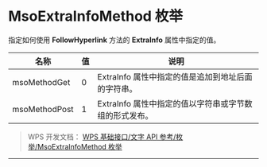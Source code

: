 # MsoExtraInfoMethod 枚举

指定如何使用 **FollowHyperlink** 方法的 **ExtraInfo** 属性中指定的值。

| 名称          | 值  | 说明                                                   |
|---------------|-----|--------------------------------------------------------|
| msoMethodGet  | 0   | ExtraInfo 属性中指定的值是追加到地址后面的字符串。     |
| msoMethodPost | 1   | ExtraInfo 属性中指定的值以字符串或字节数组的形式发布。 |

> WPS 开发文档： [WPS 基础接口/文字 API 参考/枚举/MsoExtraInfoMethod 枚举](https://qn.cache.wpscdn.cn/encs/doc/office_v19/topics/WPS%20%E5%9F%BA%E7%A1%80%E6%8E%A5%E5%8F%A3/%E6%96%87%E5%AD%97%20API%20%E5%8F%82%E8%80%83/%E6%9E%9A%E4%B8%BE/MsoExtraInfoMethod%20%E6%9E%9A%E4%B8%BE.html)

------------------------------------------------------------------------
